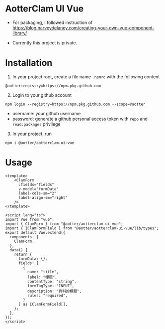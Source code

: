 # AotterClam UI Vue

- For packaging, I followed instruction of https://blog.harveydelaney.com/creating-your-own-vue-component-library/

- Currently this project is private. 

# Installation

1. In your project root, create a file name `.npmrc` with the following content
```
@aotter:registry=https://npm.pkg.github.com
```

2. Login to your github account
```
npm login --registry=https://npm.pkg.github.com --scope=@aotter
```
  - username: your github username
  - password: generate a github personal access token with `repo` and `read:packages` privilege


3. In your project, run
```
npm i @aotter/aotterclam-ui-vue
```


# Usage
```vue
<template>
    <ClamForm
      :fields="fields"
      v-model="formData"
      label-cols-sm="2"
      label-align-sm="right"
    />
</template>

<script lang="ts">
import Vue from "vue";
import { ClamForm } from "@aotter/aotterclam-ui-vue";
import { IClamFormField } from "@aotter/aotterclam-ui-vue/lib/types";
export default Vue.extend({
  components: {
    ClamForm,
  },
  data() {
    return {
      formData: {},
      fields: [
        {
          name: "title",
          label: "標題",
          contentType: "string",
          formTagType: "INPUT",
          description: "資料的標題",
          rules: "required",
        }
      ] as IClamFormField[],
    };
  },
});
</script>

```
